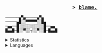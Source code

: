 <h3 align="center">
                <samp>&gt; 
                <b><a target="_blank" href="http://wonder.rip">blame.</a></b>
        </samp>
</h3>

```
──────▄▀▄─────▄▀▄
─────▄█░░▀▀▀▀▀░░█▄
─▄▄──█░░░░░░░░░░░█──▄▄
█▄▄█─█░░▀░░┬░░▀░░█─█▄▄█
```
<details>
  <summary>Statistics</summary>
 <p align="center">
  <img src="https://komarev.com/ghpvc/?username=blaamee" alt="ledges" />
</p>
<br />
<p align="center">
    <img src="https://github-readme-stats.vercel.app/api?username=ecriminals&show_icons=true&theme=apprentice" />
</p>
<br>
</details>

 

<details>
  <summary>Languages</summary>
<p align="center">
  Crystal, Julia, Golang, Python, Haskell
</p>
</details>

